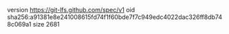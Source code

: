 version https://git-lfs.github.com/spec/v1
oid sha256:a91381e8e241008615fd74f1f60bde7f7c949edc4022dac326ff8db748c069a1
size 2681
